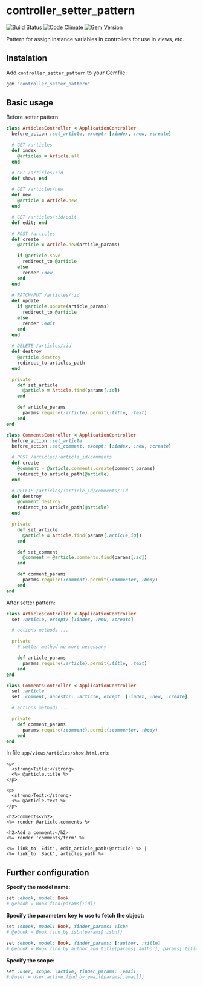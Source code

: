 # controller_setter_pattern

[![Build Status](https://travis-ci.org/Casara/controller_setter_pattern.svg)](https://travis-ci.org/Casara/controller_setter_pattern)
[![Code Climate](https://codeclimate.com/github/Casara/controller_setter_pattern.svg)](https://codeclimate.com/github/Casara/controller_setter_pattern)
[![Gem Version](https://badge.fury.io/rb/controller_setter_pattern.svg)](http://badge.fury.io/rb/controller_setter_pattern)

Pattern for assign instance variables in controllers for use in views, etc.

## Instalation

Add `controller_setter_pattern` to your Gemfile:

```ruby
gem "controller_setter_pattern"
```

## Basic usage

Before setter pattern:

```ruby
class ArticlesController < ApplicationController
  before_action :set_article, except: [:index, :new, :create]

  # GET /articles
  def index
    @articles = Article.all
  end

  # GET /articles/:id
  def show; end

  # GET /articles/new
  def new
    @article = Article.new
  end

  # GET /articles/:id/edit
  def edit; end

  # POST /articles
  def create
    @article = Article.new(article_params)

    if @article.save
      redirect_to @article
    else
      render :new
    end
  end
  
  # PATCH/PUT /articles/:id
  def update
    if @article.update(article_params)
      redirect_to @article
    else
      render :edit
    end
  end
  
  # DELETE /articles/:id
  def destroy
    @article.destroy
    redirect_to articles_path
  end

  private
    def set_article
      @article = Article.find(params[:id])
    end

    def article_params
      params.require(:article).permit(:title, :text)
    end
end

class CommentsController < ApplicationController
  before_action :set_article
  before_action :set_comment, except: [:index, :new, :create]

  # POST /articles/:article_id/comments
  def create
    @comment = @article.comments.create(comment_params)
    redirect_to article_path(@article)
  end

  # DELETE /articles/:article_id/comments/:id
  def destroy
    @comment.destroy
    redirect_to article_path(@article)
  end

  private
    def set_article
      @article = Article.find(params[:article_id])
    end

    def set_comment
      @comment = @article.comments.find(params[:id])
    end

    def comment_params
      params.require(:comment).permit(:commenter, :body)
    end
end
```

After setter pattern:

```ruby
class ArticlesController < ApplicationController
  set :article, except: [:index, :new, :create]

  # actions methods ...

  private
    # setter method no more necessary

    def article_params
      params.require(:article).permit(:title, :text)
    end
end

class CommentsController < ApplicationController
  set :article
  set :comment, ancestor: :article, except: [:index, :new, :create]

  # actions methods ...

  private
    def comment_params
      params.require(:comment).permit(:commenter, :body)
    end
end
```

In file `app/views/articles/show.html.erb`:

```erb
<p>
  <strong>Title:</strong>
  <%= @article.title %>
</p>

<p>
  <strong>Text:</strong>
  <%= @article.text %>
</p>

<h2>Comments</h2>
<%= render @article.comments %>

<h2>Add a comment:</h2>
<%= render 'comments/form' %>

<%= link_to 'Edit', edit_article_path(@article) %> |
<%= link_to 'Back', articles_path %>
```

## Further configuration

**Specify the model name:**

```ruby
set :ebook, model: Book
# @ebook = Book.find(params[:id])
```

**Specify the parameters key to use to fetch the object:**
```ruby
set :ebook, model: Book, finder_params: :isbn
# @ebook = Book.find_by_isbn(params[:isbn])

set :ebook, model: Book, finder_params: [:author, :title]
# @ebook = Book.find_by_author_and_title(params[:author], params[:title])
```

**Specify the scope:**

```ruby
set :user, scope: :active, finder_params: :email
# @user = User.active.find_by_email(params[:email])
```
